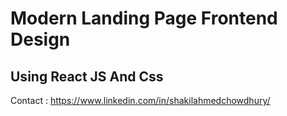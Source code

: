 # Modern Landing Page Frontend Design

## Using React JS And Css
Contact : https://www.linkedin.com/in/shakilahmedchowdhury/
